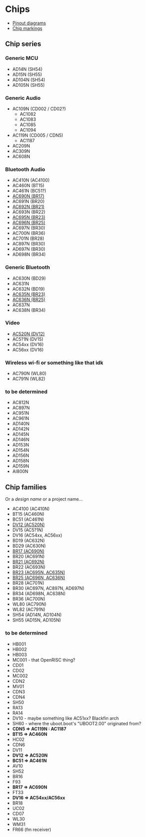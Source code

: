 # Chips

- [Pinout diagrams](pinout-diagrams/index.md)
- [Chip markings](chip-marks.md)

## Chip series

### Generic MCU

- AD14N (SH54)
- AD15N (SH55)
- AD104N (SH54)
- AD105N (SH55)

### Generic Audio

- AC109N (CD002 / CD02?)
  - AC1082
  - AC1083
  - AC1085
  - AC1094
- AC119N (CD005 / CDN5)
  - AC1187
- AC209N
- AC309N
- AC608N

### Bluetooth Audio

- AC410N (AC4100)
- AC460N (BT15)
- AC461N (BC51?)
- [AC690N (BR17)](br17/index.md)
- AC691N (BR20)
- [AC692N (BR21)](br21/index.md)
- AC693N (BR22)
- [AC695N (BR23)](br23/index.md)
- [AC696N (BR25)](br25/index.md)
- AC697N (BR30)
- AC700N (BR36)
- AC701N (BR28)
- AC897N (BR30)
- AD697N (BR30)
- AD698N (BR34)

### Generic Bluetooth

- AC630N (BD29)
- AC631N
- AC632N (BD19)
- [AC635N (BR23)](br23/index.md)
- [AC636N (BR25)](br25/index.md)
- AC637N
- AC638N (BR34)

### Video

- [AC520N (DV12)](dv12/index.md)
- AC5?1N (DV15)
- AC54xx (DV16)
- AC56xx (DV16)

### Wireless wi-fi or something like that idk

- AC790N (WL80)
- AC791N (WL82)

### to be determined

- AC812N
- AC897N
- AC951N
- AC961N
- AD140N
- AD142N
- AD145N
- AD146N
- AD153N
- AD154N
- AD156N
- AD158N
- AD159N
- AI800N

## Chip families

Or a *design name* or a project name...

- AC4100 (AC410N)
- BT15 (AC460N)
- BC51 (AC461N)
- [DV12 (AC520N)](dv12/index.md)
- DV15 (AC5?1N)
- DV16 (AC54xx, AC56xx)
- BD19 (AC632N)
- BD29 (AC630N)
- [BR17 (AC690N)](br17/index.md)
- BR20 (AC691N)
- [BR21 (AC692N)](br21/index.md)
- BR22 (AC693N)
- [BR23 (AC695N, AC635N)](br23/index.md)
- [BR25 (AC696N, AC636N)](br25/index.md)
- BR28 (AC701N)
- BR30 (AC697N, AC897N, AD697N)
- BR34 (AD698N, AC638N)
- BR36 (AC700N)
- WL80 (AC790N)
- WL82 (AC791N)
- SH54 (AD14N, AD104N)
- SH55 (AD15N, AD105N)

### to be determined

- HB001
- HB002
- HB003
- MC001 - that OpenRISC thing?
- CD01
- CD02
- MC002
- CDN2
- MV01
- CDN3
- CDN4
- SH50
- RA13
- RA14
- DV10 - maybe something like AC51xx? Blackfin arch
- SH60 - where the uboot.boot's "UBOOT2.00" originated from?
- **CDN5 => AC119N : AC1187**
- **BT15 => AC460N**
- HC02
- CDN6
- DV11
- **DV12 => AC520N**
- **BC51 => AC461N**
- AV10
- SH52
- BR16
- F93
- **BR17 => AC690N**
- FT33
- **DV16 => AC54xx/AC56xx**
- BR18
- UC02
- CD07
- WL30
- WM31
- FR66 (fm receiver)
